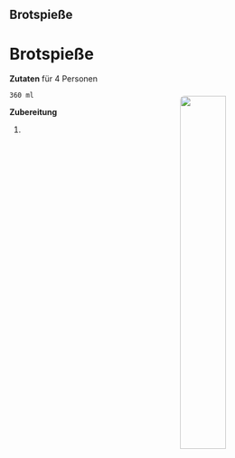 Brotspieße
----------

Brotspieße
==========

<img align='right' style="margin:5ex 0 1ex 1em;border-radius:8px" width="40%" src="../images/vegetarian.jpg">

**Zutaten** für 4 Personen
```
360 ml
```

**Zubereitung**

1. 

